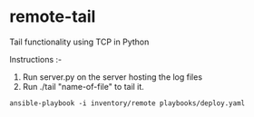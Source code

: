 
# remote-tail
Tail functionality using TCP in Python

Instructions :-

1) Run server.py on the server hosting the log files
2) Run ./tail "name-of-file" to tail it.


```
ansible-playbook -i inventory/remote playbooks/deploy.yaml
```
